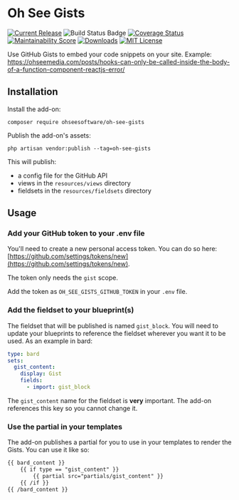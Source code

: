 # Oh See Gists

[![Current Release](https://img.shields.io/github/release/ohseesoftware/oh-see-gists.svg?style=flat-square)](https://github.com/ohseesoftware/oh-see-gists/releases)
![Build Status Badge](https://github.com/ohseesoftware/oh-see-gists/workflows/Build/badge.svg)
[![Coverage Status](https://coveralls.io/repos/github/ohseesoftware/oh-see-gists/badge.svg?branch=master)](https://coveralls.io/github/ohseesoftware/oh-see-gists?branch=master)
[![Maintainability Score](https://img.shields.io/codeclimate/maintainability/ohseesoftware/oh-see-gists.svg?style=flat-square)](https://codeclimate.com/github/ohseesoftware/oh-see-gists)
[![Downloads](https://img.shields.io/packagist/dt/ohseesoftware/oh-see-gists.svg?style=flat-square)](https://packagist.org/packages/ohseesoftware/oh-see-gists)
[![MIT License](https://img.shields.io/github/license/ohseesoftware/oh-see-gists.svg?style=flat-square)](https://github.com/ohseesoftware/oh-see-gists/blob/master/LICENSE)

Use GitHub Gists to embed your code snippets on your site. Example: https://ohseemedia.com/posts/hooks-can-only-be-called-inside-the-body-of-a-function-component-reactjs-error/

## Installation

Install the add-on:

`composer require ohseesoftware/oh-see-gists`

Publish the add-on's assets:

`php artisan vendor:publish --tag=oh-see-gists`

This will publish:

- a config file for the GitHub API
- views in the `resources/views` directory
- fieldsets in the `resources/fieldsets` directory

## Usage

### Add your GitHub token to your .env file

You'll need to create a new personal access token. You can do so here: [https://github.com/settings/tokens/new](https://github.com/settings/tokens/new).

The token only needs the `gist` scope.

Add the token as `OH_SEE_GISTS_GITHUB_TOKEN` in your `.env` file.

### Add the fieldset to your blueprint(s)

The fieldset that will be published is named `gist_block`. You will need to update your blueprints to reference the fieldset wherever you want it to be used. As an example in bard:

```yaml
type: bard
sets:
  gist_content:
    display: Gist
    fields:
      - import: gist_block
```

The `gist_content` name for the fieldset is **very** important. The add-on references this key so you cannot change it.

### Use the partial in your templates

The add-on publishes a partial for you to use in your templates to render the Gists. You can use it like so:

<!-- prettier-ignore-start -->
```html
{{ bard_content }}
    {{ if type == "gist_content" }}
        {{ partial src="partials/gist_content" }}
    {{ /if }}
{{ /bard_content }}
```
<!-- prettier-ignore-end -->

